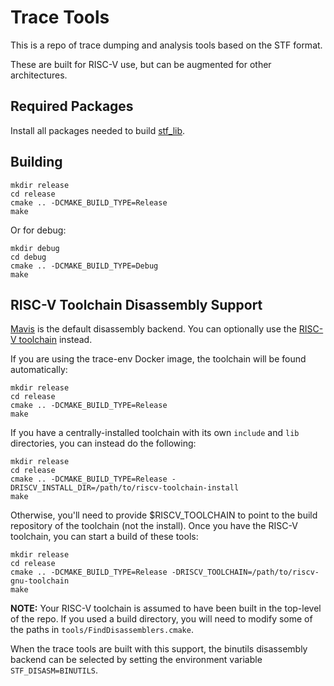 # Trace Tools

This is a repo of trace dumping and analysis tools based on the STF format.

These are built for RISC-V use, but can be augmented for other architectures.

## Required Packages

Install all packages needed to build [stf_lib](https://github.com/sparcians/stf_lib).

## Building

```
mkdir release
cd release
cmake .. -DCMAKE_BUILD_TYPE=Release
make
```
Or for debug:
```
mkdir debug
cd debug
cmake .. -DCMAKE_BUILD_TYPE=Debug
make
```

## RISC-V Toolchain Disassembly Support

[Mavis](https://github.com/sparcians/mavis) is the default disassembly backend. You can optionally use the [RISC-V toolchain](https://github.com/riscv/riscv-gnu-toolchain) instead.

If you are using the trace-env Docker image, the toolchain will be found automatically:
```
mkdir release
cd release
cmake .. -DCMAKE_BUILD_TYPE=Release
make
```
If you have a centrally-installed toolchain with its own `include` and `lib` directories, you can instead do the following:
```
mkdir release
cd release
cmake .. -DCMAKE_BUILD_TYPE=Release -DRISCV_INSTALL_DIR=/path/to/riscv-toolchain-install
make
```
Otherwise, you'll need to provide $RISCV_TOOLCHAIN to point to the build repository of the toolchain (not the install). Once you have the RISC-V toolchain, you can start a build of these tools:
```
mkdir release
cd release
cmake .. -DCMAKE_BUILD_TYPE=Release -DRISCV_TOOLCHAIN=/path/to/riscv-gnu-toolchain
make
```
**NOTE:** Your RISC-V toolchain is assumed to have been built in the top-level of the repo.
If you used a build directory, you will need to modify some of the paths in `tools/FindDisassemblers.cmake`.

When the trace tools are built with this support, the binutils disassembly backend can be selected by setting the environment variable `STF_DISASM=BINUTILS`.
